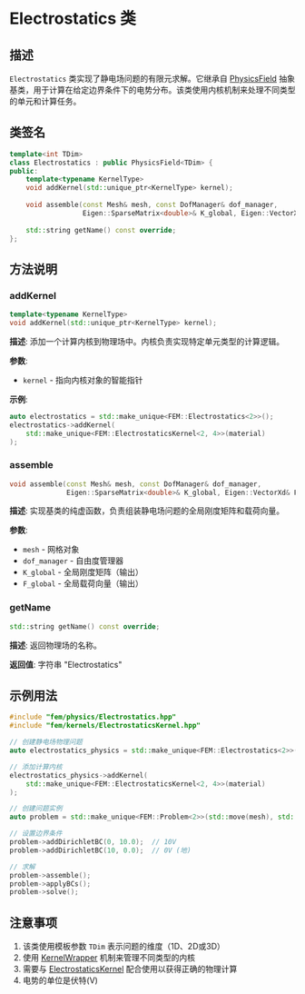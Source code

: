 # Electrostatics 类

## 描述

`Electrostatics` 类实现了静电场问题的有限元求解。它继承自 [PhysicsField](PhysicsField.md) 抽象基类，用于计算在给定边界条件下的电势分布。该类使用内核机制来处理不同类型的单元和计算任务。

## 类签名

```cpp
template<int TDim>
class Electrostatics : public PhysicsField<TDim> {
public:
    template<typename KernelType>
    void addKernel(std::unique_ptr<KernelType> kernel);
    
    void assemble(const Mesh& mesh, const DofManager& dof_manager,
                  Eigen::SparseMatrix<double>& K_global, Eigen::VectorXd& F_global) override;
                  
    std::string getName() const override;
};
```

## 方法说明

### addKernel

```cpp
template<typename KernelType>
void addKernel(std::unique_ptr<KernelType> kernel);
```

**描述**: 添加一个计算内核到物理场中。内核负责实现特定单元类型的计算逻辑。

**参数**:
- `kernel` - 指向内核对象的智能指针

**示例**:
```cpp
auto electrostatics = std::make_unique<FEM::Electrostatics<2>>();
electrostatics->addKernel(
    std::make_unique<FEM::ElectrostaticsKernel<2, 4>>(material)
);
```

### assemble

```cpp
void assemble(const Mesh& mesh, const DofManager& dof_manager,
              Eigen::SparseMatrix<double>& K_global, Eigen::VectorXd& F_global) override;
```

**描述**: 实现基类的纯虚函数，负责组装静电场问题的全局刚度矩阵和载荷向量。

**参数**:
- `mesh` - 网格对象
- `dof_manager` - 自由度管理器
- `K_global` - 全局刚度矩阵（输出）
- `F_global` - 全局载荷向量（输出）

### getName

```cpp
std::string getName() const override;
```

**描述**: 返回物理场的名称。

**返回值**: 字符串 "Electrostatics"

## 示例用法

```cpp
#include "fem/physics/Electrostatics.hpp"
#include "fem/kernels/ElectrostaticsKernel.hpp"

// 创建静电场物理问题
auto electrostatics_physics = std::make_unique<FEM::Electrostatics<2>>();

// 添加计算内核
electrostatics_physics->addKernel(
    std::make_unique<FEM::ElectrostaticsKernel<2, 4>>(material)
);

// 创建问题实例
auto problem = std::make_unique<FEM::Problem<2>>(std::move(mesh), std::move(electrostatics_physics));

// 设置边界条件
problem->addDirichletBC(0, 10.0);  // 10V
problem->addDirichletBC(10, 0.0);  // 0V (地)

// 求解
problem->assemble();
problem->applyBCs();
problem->solve();
```

## 注意事项

1. 该类使用模板参数 `TDim` 表示问题的维度（1D、2D或3D）
2. 使用 [KernelWrapper](../../kernels/classes/KernelWrappers.md) 机制来管理不同类型的内核
3. 需要与 [ElectrostaticsKernel](../../kernels/classes/ElectrostaticsKernel.md) 配合使用以获得正确的物理计算
4. 电势的单位是伏特(V)